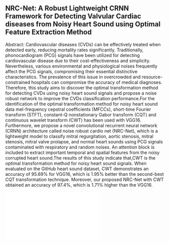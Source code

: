 ## NRC-Net: A Robust Lightweight CRNN Framework for Detecting Valvular Cardiac diseases from Noisy Heart Sound using Optimal Feature Extraction Method

Abstract:
Cardiovascular diseases (CVDs) can be effectively treated when detected early, reducing mortality rates significantly. Traditionally, phonocardiogram (PCG) signals have been utilized for detecting cardiovascular disease due to their cost-effectiveness and simplicity. Nevertheless, various environmental and physiological noises frequently affect the PCG signals, compromising their essential distinctive characteristics. The prevalence of this issue in overcrowded and resource-constrained hospitals can compromise the accuracy of medical diagnoses. Therefore, this study aims to discover the optimal transformation method for detecting CVDs using noisy heart sound signals and propose a noise robust network to improve the CVDs classification performance.For the identification of the optimal transformation method for noisy heart sound data mel-frequency cepstral coefficients (MFCCs), short-time Fourier transform (STFT), constant-Q nonstationary Gabor transform (CQT) and continuous wavelet transform (CWT) has been used with VGG16. Furthermore, we propose a novel convolutional recurrent neural network (CRNN) architecture called noise robust cardio net (NRC-Net), which is a lightweight model to classify mitral regurgitation, aortic stenosis, mitral stenosis, mitral valve prolapse, and normal heart sounds using PCG signals contaminated with respiratory and random noises. An attention block is included to extract important temporal and spatial features from the noisy corrupted heart sound.The results of this study indicate that,CWT is the optimal transformation method for noisy heart sound signals. When evaluated on the GitHub heart sound dataset, CWT demonstrates an accuracy of 95.69% for VGG16, which is 1.95% better than the second-best CQT transformation technique. Moreover, our proposed NRC-Net with CWT obtained an accuracy of 97.4%, which is 1.71% higher than the VGG16.

![Alt Text](graphical.pdf)


